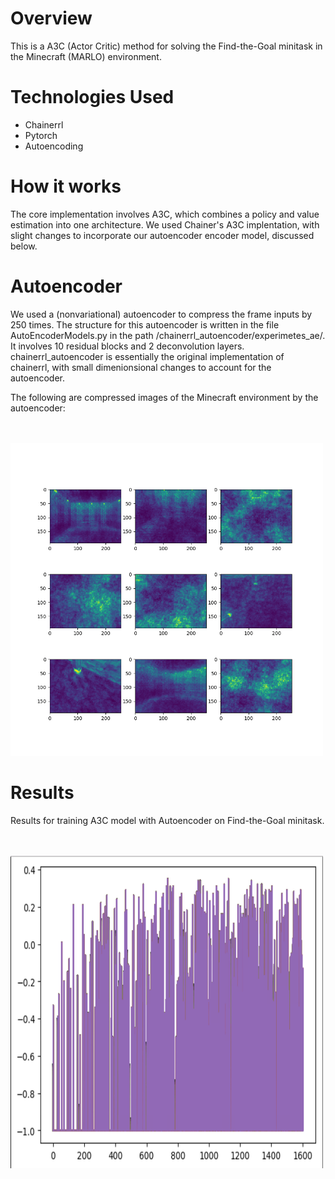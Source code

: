 # Overview

This is a A3C (Actor Critic) method for solving the Find-the-Goal minitask in the Minecraft (MARLO) environment.

# Technologies Used
  - Chainerrl
  - Pytorch
  - Autoencoding

# How it works

The core implementation involves A3C, which combines a policy and value estimation into one architecture. We used Chainer's A3C implentation, with slight changes to incorporate our autoencoder encoder model, discussed below.

# Autoencoder

We used a (nonvariational) autoencoder to compress the frame inputs by 250 times. The structure for this autoencoder is written in the file AutoEncoderModels.py in the path /chainerrl_autoencoder/experimetes_ae/. It involves 10 residual blocks and 2 deconvolution layers. chainerrl_autoencoder is essentially the original implementation of chainerrl, with small dimenionsional changes to account for the autoencoder.

The following are compressed images of the Minecraft environment by the autoencoder:

 <br><br> <img src="/img/ae_test_images.png" height="500" width="500" alt="Autoencoder"/>

# Results

Results for training A3C model with Autoencoder on Find-the-Goal minitask.

 <br><br> <img src="/img/Reward_curve.png" height="500" width="500" alt="Reward curve"/>